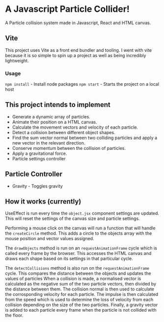 # A Javascript Particle Collider!

A Particle collision system made in Javascript, React and HTML canvas.

## Vite

This project uses Vite as a front end bundler and tooling.
I went with vite because it is so simple to spin up a project as well as being incredibly lightweight.

### Usage

`npm install` - Install node packages
`npm start` - Starts the project on a local host

## This project intends to implement

- Generate a dynamic array of particles.
- Animate their position on a HTML canvas.
- Calculate the movement vectors and velocity of each particle.
- Detect a collision between different object shapes.
- Find the sum vector normal between two colliding particles and apply a new vector in the relevant direction.
- Conserve momentum between the collision of particles.
- Apply a gravitational force.
- Particle settings controller

## Particle Controller

- Gravity - Toggles gravity

## How it works (currently)

UseEffect is run every time the `object.jsx` component settings are updated.
This will reset the settings of the canvas size and particle settings.

Performing a mouse click on the canvas will run a function that will handle the `createCircle` method.
This adds a circle to the objects array with the mouse position and vector values assigned.

The `drawObjects` method is run on an `requestAnimationFrame` cycle which is called every frame by the browser.
This accesses the HTML canvas and draws each shape based on its settings in that particular cycle. 

The `detectCollisions` method is also run on the `requestAnimationFrame` cycle.
This compares the distance between the objects and updates the values of particles
When a collision is made, a normalised vector is calculated as the negative sum of the two particle vectors, then divided by the distance between them.
The collision normal is then used to calculate the corrosponding velocity for each particle.
The impulse is then calculated from the speed which is used to determine the loss of velocity from each collision depending on the size of the two particles.
Finally, a gravity vector is added to each particle every frame when the particle is not collided with the floor.